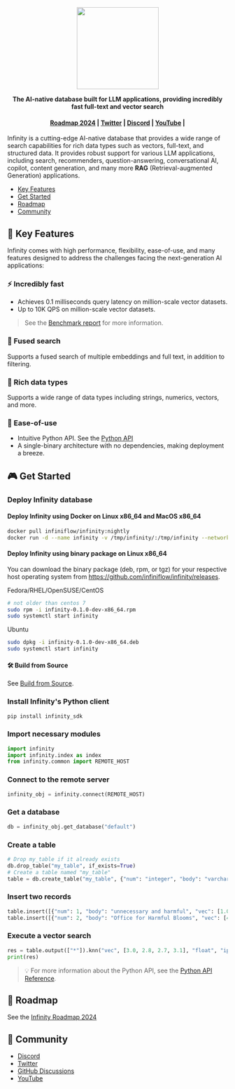 
<div align="center">
  <img width="187" src="https://user-images.githubusercontent.com/93570324/234292265-889228a8-7a68-4e2d-b891-f75262410af1.png"/>
</div>

<p align="center">
    <b>The AI-native database built for LLM applications, providing incredibly fast full-text and vector search</b>
</p>

<h4 align="center">
  <a href="https://github.com/infiniflow/infinity/issues/338">Roadmap 2024</a> |
  <a href="https://twitter.com/infiniflowai">Twitter</a> |
  <a href="https://discord.gg/jEfRUwEYEV">Discord</a> |
  <a href="https://www.youtube.com/@InfiniFlow-AI">YouTube</a> |
</h4>


Infinity is a cutting-edge AI-native database that provides a wide range of search capabilities for rich data types such as vectors, full-text, and structured data. It provides robust support for various LLM applications, including search, recommenders, question-answering, conversational AI, copilot, content generation, and many more **RAG** (Retrieval-augmented Generation) applications.

- [Key Features](#-key-features)
- [Get Started](#-get-started)
- [Roadmap](#-roadmap)
- [Community](#-community)


## 🌟 Key Features

Infinity comes with high performance, flexibility, ease-of-use, and many features designed to address the challenges facing the next-generation AI applications:

### ⚡️ Incredibly fast

- Achieves 0.1 milliseconds query latency on million-scale vector datasets.
- Up to 10K QPS on million-scale vector datasets.

> See the [Benchmark report](./docs/benchmark.md) for more information.


### 🔮 Fused search

Supports a fused search of multiple embeddings and full text, in addition to filtering.

### 🍔 Rich data types

Supports a wide range of data types including strings, numerics, vectors, and more.

### 🎁 Ease-of-use

- Intuitive Python API. See the [Python API](docs/pysdk_api_reference.md)
- A single-binary architecture with no dependencies, making deployment a breeze.

## 🎮 Get Started

### Deploy Infinity database

#### Deploy Infinity using Docker on Linux x86_64 and MacOS x86_64

```bash
docker pull infiniflow/infinity:nightly
docker run -d --name infinity -v /tmp/infinity/:/tmp/infinity --network=host infiniflow/infinity:nightly
```

#### Deploy Infinity using binary package on Linux x86_64

You can download the binary package (deb, rpm, or tgz) for your respective host operating system from https://github.com/infiniflow/infinity/releases.

Fedora/RHEL/OpenSUSE/CentOS
```bash
# not older than centos 7
sudo rpm -i infinity-0.1.0-dev-x86_64.rpm
sudo systemctl start infinity
```

Ubuntu
```bash
sudo dpkg -i infinity-0.1.0-dev-x86_64.deb
sudo systemctl start infinity
```
#### 🛠️ Build from Source

See [Build from Source](docs/build_from_source.md).

### Install Infinity's Python client

```bash
pip install infinity_sdk 
```

### Import necessary modules

```python
import infinity
import infinity.index as index
from infinity.common import REMOTE_HOST
```



### Connect to the remote server

```python
infinity_obj = infinity.connect(REMOTE_HOST)
```


### Get a database

```python
db = infinity_obj.get_database("default")
```


### Create a table

```python
# Drop my_table if it already exists
db.drop_table("my_table", if_exists=True)
# Create a table named "my_table"
table = db.create_table("my_table", {"num": "integer", "body": "varchar", "vec": "vector, 4, float"}, None)
```


### Insert two records 

```python
table.insert([{"num": 1, "body": "unnecessary and harmful", "vec": [1.0, 1.2, 0.8, 0.9]}])
table.insert([{"num": 2, "body": "Office for Harmful Blooms", "vec": [4.0, 4.2, 4.3, 4.5]}])
```


### Execute a vector search

```python
res = table.output(["*"]).knn("vec", [3.0, 2.8, 2.7, 3.1], "float", "ip", 2).to_pl()
print(res)
```

> 💡 For more information about the Python API, see the [Python API Reference](docs/pysdk_api_reference.md).


## 📜 Roadmap

See the [Infinity Roadmap 2024](https://github.com/infiniflow/infinity/issues/338)

## 🙌 Community

- [Discord](https://discord.gg/jEfRUwEYEV)
- [Twitter](https://twitter.com/infiniflowai)
- [GitHub Discussions](https://github.com/infiniflow/infinity/discussions)
- [YouTube](https://www.youtube.com/@InfiniFlow-AI)
